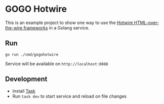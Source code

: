 # GOGO Hotwire

This is an example project to show one way to use the [Hotwire HTML-over-the-wire frameworks](https://hotwired.dev) in a Golang service.

## Run

```shell
go run ./cmd/gogohotwire
``` 

Service will be available on `http://localhost:8088`

## Development

- Install [Task](https://taskfile.dev)
- Run `task dev` to start service and reload on file changes